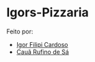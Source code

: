﻿# Igors-Pizzaria

Feito por: 
- [Igor Filipi Cardoso](https://github.com/igorcardosoy)
- [Cauã Rufino de Sá](https://github.com/CauaDeSa)
